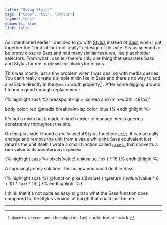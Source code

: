```yaml
---
title: "Using Stylus"
tags: ["Code", "CSS", "Stylus"]
layout: "post"
comments: true
link: false
---
```


As I mentioned earlier I decided to go with [Stylus](http://learnboost.github.io/stylus/) instead of [Sass](http://sass-lang.com/) when I put together the "kind-of-but-not-really" redesign of this site. Stylus seemed to be pretty close to Sass and had many similar features, like placeholder selectors. From what I can tell there's only one thing that separates Sass and Stylus for me: no `@content` blocks for mixins.

This was mostly just a tiny problem when I was dealing with media queries. You can't really create a simple mixin like in Sass and there's no way to add a variable directly in the `@media` width property[^20140114-1] . After some digging around I found a good enough replacement:

{% highlight sass %}
breakpoint-lap = 'screen and (min-width: 481px)'

body
  color: red
  @media breakpoint-lap
    color: blue
{% endhighlight %}

It's not a mixin but it made it much easier to manage media queries consistently throughout the site.

On the plus side I found a really useful Stylus function: [`unit`](http://learnboost.github.io/stylus/docs/bifs.html#unitunit-type). It can actually change and remove the unit from a value while the Sass equivalent just returns the unit itself. I wrote a small function called [`pixels`](https://github.com/gummesson/gummesson.github.com/blob/master/_assets/stylus/functions/pixels.styl) that converts a rem value to its counterpart in pixels:

{% highlight sass %}
pixels(value)
  unit(value, 'px') * 16
{% endhighlight %}

A suprisingly easy solution. This is how you could do it in Sass:

{% highlight scss %}
@function pixels($value) {
  @return (($value / ($value * 0 + 1)) * 1px) * 16; 
}
{% endhighlight %}

I think that it's not quite as easy to grasp what the Sass function does compared to the Stylus version, although that could just be me.

* * *

[^20140114-1]: `@media screen and (breakpoint-lap)` sadly doesn't work.
